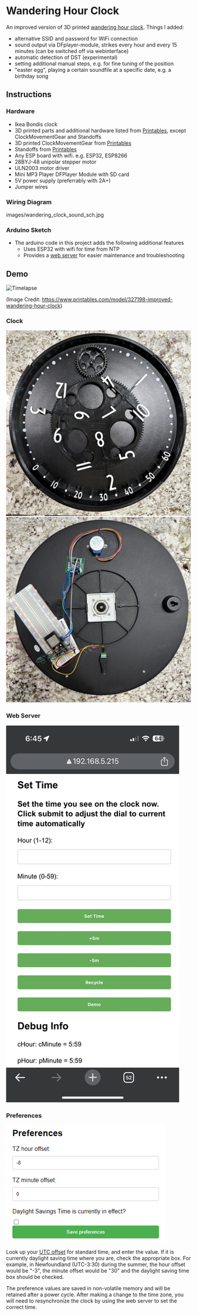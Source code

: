 # Wandering Hour Clock

An improved version of 3D printed [wandering hour clock](https://www.printables.com/model/327198-improved-wandering-hour-clock).
Things I added:
- alternative SSID and password for WiFi connection
- sound output via DFplayer-module, strikes every hour and every 15 minutes (can be switched off via webinterface)
- automatic detection of DST (experimental)
- setting additional manual steps, e.g. for fine tuning of the position
- "easter egg", playing a certain soundfile at a specific date, e.g. a birthday song

## Instructions

### Hardware
- Ikea Bondis clock
- 3D printed parts and additional hardware listed from [Printables](https://www.printables.com/model/327198-improved-wandering-hour-clock), except ClockMovementGear and Standoffs
- 3D printed ClockMovementGear from [Printables](https://www.printables.com/model/429804-wandering-hour-clock-with-stepper-motor)
- Standoffs from [Printables](https://www.printables.com/model/476980-wandering-hour-clock-w-arduino-wifi-stepper-motor-)
- Any ESP board with wifi. e.g. ESP32, ESP8266
- 28BYJ-48 unipolar stepper motor
- ULN2003 motor driver
- Mini MP3 Player DFPlayer Module with SD card
- 5V power supply (preferrably with 2A+)
- Jumper wires

### Wiring Diagram

images/wandering_clock_sound_sch.jpg


### Arduino Sketch
- The arduino code in this project adds the following additional features
  - Uses ESP32 with wifi for time from NTP
  - Provides a [web server](#web-server) for easier maintenance and troubleshooting

## Demo
![Timelapse](images/front_slower_small.gif)

(Image Credit: https://www.printables.com/model/327198-improved-wandering-hour-clock)
### Clock
![Front](images/clock_front.jpg)
![Back](images/clock_back.jpg)

### Web Server
![Web Server](images/web_server.jpeg)

### Preferences
![Preferences](images/set_preferences.png)

Look up your [UTC offset](https://en.wikipedia.org/wiki/List_of_UTC_offsets) for standard time, and enter the value. If it is currently daylight saving time where you are, check the appropriate box. For example, in Newfoundland  (UTC-3:30) during the summer, the hour offset would be "-3", the minute offset would be "30" and the daylight saving time box should be checked.

The preference values are saved in non-volatile memory and will be retained after a power cycle. After making a change to the time zone, you will need to resynchronize the clock by using the web server to set the correct time.
